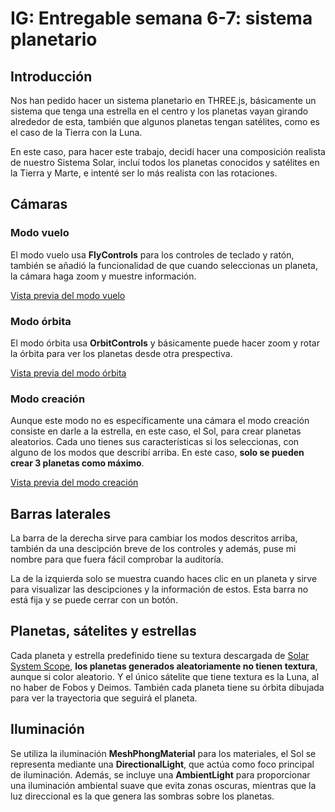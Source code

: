 # IG: Entregable semana 6-7: sistema planetario

## Introducción

Nos han pedido hacer un sistema planetario en THREE.js, básicamente un sistema que tenga una estrella en el centro y los planetas vayan girando alrededor de esta, también que algunos planetas tengan satélites, como es el caso de la Tierra con la Luna.

En este caso, para hacer este trabajo, decidí hacer una composición realista de nuestro Sistema Solar, incluí todos los planetas conocidos y satélites en la Tierra y Marte, e intenté ser lo más realista con las rotaciones.

## Cámaras

### Modo vuelo

El modo vuelo usa **FlyControls** para los controles de teclado y ratón, también se añadió la funcionalidad de que cuando seleccionas un planeta, la cámara haga zoom y muestre información.

[Vista previa del modo vuelo](https://github.com/jerofd-02/IG-S6-7-Sistema-Solar/blob/main/Videocaptura%20de%20pantalla_20251031_101757.mp4)

### Modo órbita

El modo órbita usa **OrbitControls** y básicamente puede hacer zoom y rotar la órbita para ver los planetas desde otra prespectiva.

[Vista previa del modo órbita](https://github.com/jerofd-02/IG-S6-7-Sistema-Solar/blob/main/Videocaptura%20de%20pantalla_20251031_101757.mp4)

### Modo creación

Aunque este modo no es específicamente una cámara el modo creación consiste en darle a la estrella, en este caso, el Sol, para crear planetas aleatorios. Cada uno tienes sus características si los seleccionas, con alguno de los modos que describí arriba. En este caso, **solo se pueden crear 3 planetas como máximo**.

[Vista previa del modo creación](https://github.com/jerofd-02/IG-S6-7-Sistema-Solar/blob/main/Videocaptura%20de%20pantalla_20251031_102926.mp4)

## Barras laterales

La barra de la derecha sirve para cambiar los modos descritos arriba, también da una descipción breve de los controles y además, puse mi nombre para que fuera fácil comprobar la auditoría.

La de la izquierda solo se muestra cuando haces clic en un planeta y sirve para visualizar las descipciones y la información de estos. Esta barra no está fija y se puede cerrar con un botón.

## Planetas, sátelites y estrellas

Cada planeta y estrella predefinido tiene su textura descargada de [Solar System Scope](https://www.solarsystemscope.com/textures/), **los planetas generados aleatoriamente no tienen textura**, aunque si color aleatorio. Y el único sátelite que tiene textura es la Luna, al no haber de Fobos y Deimos. También cada planeta tiene su órbita dibujada para ver la trayectoria que seguirá el planeta.

## Iluminación

Se utiliza la iluminación **MeshPhongMaterial** para los materiales, el Sol se representa mediante una **DirectionalLight**, que actúa como foco principal de iluminación. Además, se incluye una **AmbientLight** para proporcionar una iluminación ambiental suave que evita zonas oscuras, mientras que la luz direccional es la que genera las sombras sobre los planetas.
